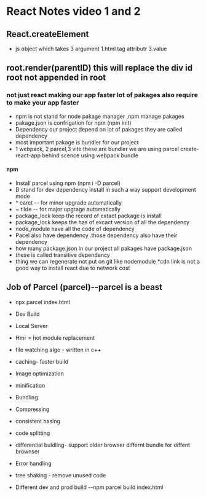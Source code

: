 # React Notes video 1 and 2

## React.createElement

* js object which takes 3 argument 1.html tag attributr 3.value

## root.render(parentID) this will replace the div id root not appended in root

### not just react making our app faster lot of pakages also require to make your app faster

* npm is not stand for node pakage manager ,npm manage pakages
* pakage.json is confrigation for npm (npm init)
* Dependency our project depend on lot of pakages they are called dependency
* most important pakage is bundler for our project
* 1 webpack, 2 parcel,3 vite these are bundler we are using parcel create-react-app behind scence using webpack bundle

#### npm

* Install parcel using npm (npm i -D parcel)
* D stand for dev dependency install in such a way support development mode
* ^ caret -- for minor upgrade automatically
* ~ tilde -- for major upgrage automatically
* package_lock  keep the record of extact package is install
* package_lock keeps the has of excact version of all the dependency
* node_module have all the code of dependency
* Pacel also have dependency .those dependency also have their dependency
* how many package.json in our project all pakages have package.json
* these is called transitive dependency
* thing we can regenerate not put on git like nodemodule
*cdn link is not a good way to install react due to network cost

## Job of Parcel (parcel)--parcel is a beast

* npx parcel index.html

* Dev Build
* Local Server
* Hmr = hot module replacement
* file watching algo - written in c++
* caching- faster build
* Image optimization
* minification
* Bundling
* Compressing
* consistent hasing
* code splitting
* differential buldling- support older browser differnt bundle for diffent brownser
* Error handling
* tree shaking - remove unused code
* Different dev and prod build  --npm parcel build index.html
